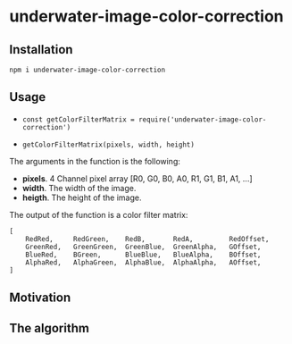 # underwater-image-color-correction


## Installation

`npm i underwater-image-color-correction`

## Usage

- ```const getColorFilterMatrix = require('underwater-image-color-correction')```

- ```getColorFilterMatrix(pixels, width, height)```

The arguments in the function is the following:
- __pixels__.  4 Channel pixel array [R0, G0, B0, A0, R1, G1, B1, A1, ...]
- __width__.  The width of the image.
- __heigth__.  The height of the image.

The output of the function is a color filter matrix:
```nodejs
[
    RedRed,     RedGreen,    RedB,       RedA,         RedOffset,
    GreenRed,   GreenGreen,  GreenBlue,  GreenAlpha,   GOffset,
    BlueRed,    BGreen,      BlueBlue,   BlueAlpha,    BOffset,
    AlphaRed,   AlphaGreen,  AlphaBlue,  AlphaAlpha,   AOffset,
]
```

## Motivation



## The algorithm

